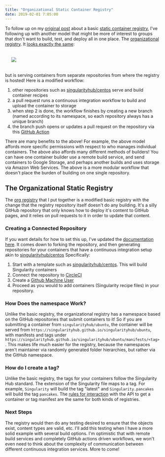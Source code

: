 ```yaml
---
title: "Organizational Static Container Registry"
date: 2019-02-01 7:05:00
---
```


To follow up on my <a href="">original post</a> about a basic <a href="https://www.github.com/singularityhub/registry-" target="_blank">static container registry</a>,
I've following up with another model that might be more of interest to groups that don't want to build, test, and deploy
all in one place. The <a href="https://www.github.com/singularityhub/registry-org" target="_blank">organizational registry</a>.
It <a href="https://singularityhub.github.io/registry-org/" target="_blank">looks exactly the same</a>:


<div style="padding:20px">
<a href="https://vsoch.github.io/assets/images/posts/sregistry/org.png"><img src="https://vsoch.github.io/assets/images/posts/sregistry/org.png"></a>
</div>


 but is serving containers from separate repositories from where the registry is hosted! Here is a modified workflow:

<ol class="custom-counter">
<li>other repositories such as <a href="https://www.github.com/singularityhub/centos" target="_blank">singularityhub/centos</a> serve and build container recipes</li>
<li>a pull request runs a continuous integration workflow to build and upload the container to storage</li>
<li>when step 2 is done, the workflow finishes by creating a new branch (named according to its namespace, so each repository always has a unique branch)</li>
<li>the branch push opens or updates a pull request on the repository via this <a href="https://www.github.com/vsoch/pull-request-action" target="_blank">GitHub Action</a></li>
</ol>

There are many benefits to the above! For example, the above model affords more specific permissions with respect to who
manages individual containers. The above also affords many different methods of builders! You can have
one container builder use a remote build service, and send containers to Google Storage, and perhaps
another builds and uses storage via Amazon Web Services. The above is a more modular workflow that 
doesn't place the burden of building on one single repository.

## The Organizational Static Registry

The [org registry](https://www.github.com/singularityhub/registry-org) that I put together is a modified basic registry
with the change that the registry repository itself doesn't do any building. It's a silly GitHub repository that only
knows how to deploy it's content to GitHub pages, and it relies on pull requests to it in order to update that content.


### Creating a Connected Repository

If you want details for how to set this up, I've updated the [documentation here](https://github.com/singularityhub/registry/wiki/deploy-container-storage).
It comes down to forking the repository, and then generating repositories for your containers
that have a continuous integration setup akin to <a href="https://www.github.com/singularityhub/centos" target="_blank">singularityhub/centos</a>
Specifically:

<ol class="custom-counter">
<li>Start with a template such as <a href="https://www.github.com/singularityhub/centos" target="_blank">singularityhub/centos</a>. This will build Singularity containers</li>
<li>Connect the repository to <a href="https://circleci.com/docs/2.0/getting-started/#setting-up-your-build-on-circleci" target="_blank">CircleCI</a></li>
<li>Create a <a href="https://github.com/singularityhub/registry/wiki/Github-Machine-User" target="_blank">Github Machine User</a></li>
<li>Proceed as you would to add containers (Singularity recipe files) in your repository.</li>
</ol>


### How Does the namespace Work?

Unlike the basic registry, the organizational registry has a namespace based on the GitHub repositories that submit containers to it! So if you are submitting a container from `singularityhub/ubuntu`, the container will be served from `https://singularityhub.github.io/singularityhub/ubuntu`, with manifests and tags under `https://singularityhub.github.io/singularityhub/ubuntu/manifests/<tag>`. This makes life much easier for the registry, because the namespaces aren't maintainer via
randomly generated folder hierarchies, but rather via the GitHub namespace.

### How do I create a tag?

Unlike the basic registry, the tags for your containers follow the Singularity Hub standard. The extension of the Singularity file maps to a tag. For example, `Singularity` will build the tag "latest" and `Singularity.pancakes` will build the tag `pancakes`. 
The [rules for interaction](https://github.com/singularityhub/registry/wiki/deploy-container-storage#interaction)
with the API to get a container or tag manifest are the same for both kinds of registries.


### Next Steps

The registry would then do any testing desired to ensure that the objects exist, content types are valid, etc. 
I'll add this testing when I have a more solid example with several build options. I'm optimistic that with
remote build services and completely GitHub actions driven workflows, we won't even need to think about
the complexity of communication between different continuous integration services. More to come!
